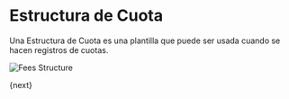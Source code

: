 <!-- add-breadcrumbs -->
# Estructura de Cuota

Una Estructura de Cuota es una plantilla que puede ser usada cuando se hacen registros de cuotas.

<img class="screenshot" alt="Fees Structure" src="{{docs_base_url}}/v13/assets/img/education/fees/fee-structure.png">

{next}
